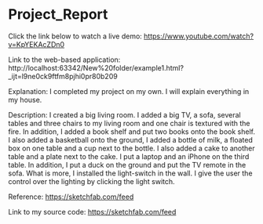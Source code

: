 # Project_Report
Click the link below to watch a live demo:
https://www.youtube.com/watch?v=KpYEKAcZDn0

Link to the web-based application: 
http://localhost:63342/New%20folder/example1.html?_ijt=l9ne0ck9ftfm8pjhi0pr80b209

Explanation:
I completed my project on my own. I will explain everything in my house. 

Description:
I created a big living room. I added a big TV, a sofa, several tables and three chairs to my living room and one chair is textured with the fire. In addition, I added a book shelf and put two books onto the book shelf. I also added a basketball onto the ground, I added a bottle of milk, a floated box on one table and a cup next to the bottle. I also added a cake to another table and a plate next to the cake. I put a laptop and an iPhone on the third table. In addition, I put a duck on the ground and put the TV remote in the sofa. What is more, I installed the light-switch in the wall. I give the user the control over the lighting by clicking the light switch. 


Reference:
https://sketchfab.com/feed

Link to my source code:
https://sketchfab.com/feed
